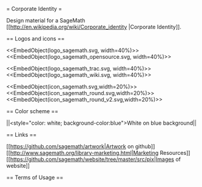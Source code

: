 = Corporate Identity =

Design material for a SageMath [[http://en.wikipedia.org/wiki/Corporate_identity |Corporate Identity]].

== Logos and icons ==

<<EmbedObject(logo_sagemath.svg, width=40%)>><<EmbedObject(logo_sagemath_opensource.svg, width=40%)>>

<<EmbedObject(logo_sagemath_trac.svg, width=40%)>><<EmbedObject(logo_sagemath_wiki.svg, width=40%)>>

<<EmbedObject(icon_sagemath.svg,width=20%)>><<EmbedObject(icon_sagemath_round.svg,width=20%)>><<EmbedObject(icon_sagemath_round_v2.svg,width=20%)>>

== Color scheme ==

||<style="color: white; background-color:blue">White on blue background||

== Links ==

[[https://github.com/sagemath/artwork|Artwork on github]]
[[http://www.sagemath.org/library-marketing.html|Marketing Resources]]
[[https://github.com/sagemath/website/tree/master/src/pix|Images of website]]

== Terms of Usage ==
